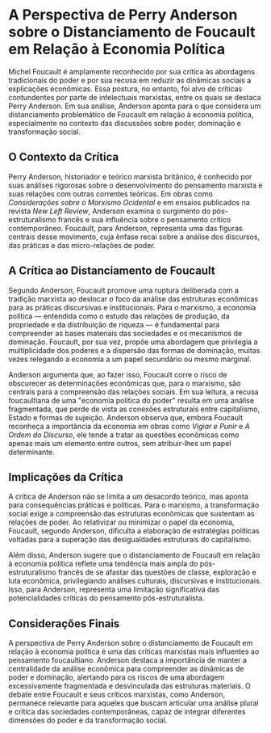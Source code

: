 # A Perspectiva de Perry Anderson sobre o Distanciamento de Foucault em Relação à Economia Política

Michel Foucault é amplamente reconhecido por sua crítica às abordagens tradicionais do poder e por sua recusa em reduzir as dinâmicas sociais a explicações econômicas. Essa postura, no entanto, foi alvo de críticas contundentes por parte de intelectuais marxistas, entre os quais se destaca Perry Anderson. Em sua análise, Anderson aponta para o que considera um distanciamento problemático de Foucault em relação à economia política, especialmente no contexto das discussões sobre poder, dominação e transformação social.

## O Contexto da Crítica

Perry Anderson, historiador e teórico marxista britânico, é conhecido por suas análises rigorosas sobre o desenvolvimento do pensamento marxista e suas relações com outras correntes teóricas. Em obras como *Considerações sobre o Marxismo Ocidental* e em ensaios publicados na revista *New Left Review*, Anderson examina o surgimento do pós-estruturalismo francês e sua influência sobre o pensamento crítico contemporâneo. Foucault, para Anderson, representa uma das figuras centrais desse movimento, cuja ênfase recai sobre a análise dos discursos, das práticas e das micro-relações de poder.

## A Crítica ao Distanciamento de Foucault

Segundo Anderson, Foucault promove uma ruptura deliberada com a tradição marxista ao deslocar o foco da análise das estruturas econômicas para as práticas discursivas e institucionais. Para o marxismo, a economia política — entendida como o estudo das relações de produção, da propriedade e da distribuição de riqueza — é fundamental para compreender as bases materiais das sociedades e os mecanismos de dominação. Foucault, por sua vez, propõe uma abordagem que privilegia a multiplicidade dos poderes e a dispersão das formas de dominação, muitas vezes relegando a economia a um papel secundário ou mesmo marginal.

Anderson argumenta que, ao fazer isso, Foucault corre o risco de obscurecer as determinações econômicas que, para o marxismo, são centrais para a compreensão das relações sociais. Em sua leitura, a recusa foucaultiana de uma "economia política do poder" resulta em uma análise fragmentada, que perde de vista as conexões estruturais entre capitalismo, Estado e formas de sujeição. Anderson observa que, embora Foucault reconheça a importância da economia em obras como *Vigiar e Punir* e *A Ordem do Discurso*, ele tende a tratar as questões econômicas como apenas mais um elemento entre outros, sem atribuir-lhes um papel determinante.

## Implicações da Crítica

A crítica de Anderson não se limita a um desacordo teórico, mas aponta para consequências práticas e políticas. Para o marxismo, a transformação social exige a compreensão das estruturas econômicas que sustentam as relações de poder. Ao relativizar ou minimizar o papel da economia, Foucault, segundo Anderson, dificulta a elaboração de estratégias políticas voltadas para a superação das desigualdades estruturais do capitalismo.

Além disso, Anderson sugere que o distanciamento de Foucault em relação à economia política reflete uma tendência mais ampla do pós-estruturalismo francês de se afastar das questões de classe, exploração e luta econômica, privilegiando análises culturais, discursivas e institucionais. Isso, para Anderson, representa uma limitação significativa das potencialidades críticas do pensamento pós-estruturalista.

## Considerações Finais

A perspectiva de Perry Anderson sobre o distanciamento de Foucault em relação à economia política é uma das críticas marxistas mais influentes ao pensamento foucaultiano. Anderson destaca a importância de manter a centralidade da análise econômica para compreender as dinâmicas de poder e dominação, alertando para os riscos de uma abordagem excessivamente fragmentada e desvinculada das estruturas materiais. O debate entre Foucault e seus críticos marxistas, como Anderson, permanece relevante para aqueles que buscam articular uma análise plural e crítica das sociedades contemporâneas, capaz de integrar diferentes dimensões do poder e da transformação social.